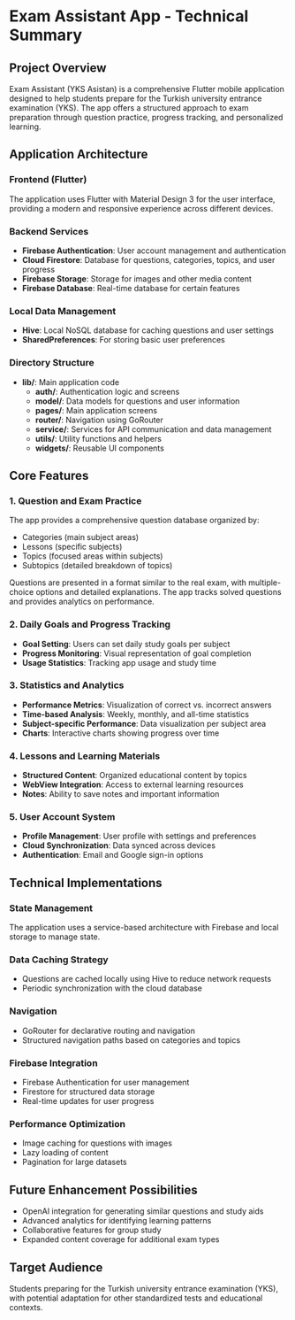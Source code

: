 # Exam Assistant App - Technical Summary

## Project Overview
Exam Assistant (YKS Asistan) is a comprehensive Flutter mobile application designed to help students prepare for the Turkish university entrance examination (YKS). The app offers a structured approach to exam preparation through question practice, progress tracking, and personalized learning.

## Application Architecture

### Frontend (Flutter)
The application uses Flutter with Material Design 3 for the user interface, providing a modern and responsive experience across different devices.

### Backend Services
- **Firebase Authentication**: User account management and authentication
- **Cloud Firestore**: Database for questions, categories, topics, and user progress
- **Firebase Storage**: Storage for images and other media content
- **Firebase Database**: Real-time database for certain features

### Local Data Management
- **Hive**: Local NoSQL database for caching questions and user settings
- **SharedPreferences**: For storing basic user preferences

### Directory Structure
- **lib/**: Main application code
  - **auth/**: Authentication logic and screens
  - **model/**: Data models for questions and user information
  - **pages/**: Main application screens
  - **router/**: Navigation using GoRouter
  - **service/**: Services for API communication and data management
  - **utils/**: Utility functions and helpers
  - **widgets/**: Reusable UI components

## Core Features

### 1. Question and Exam Practice
The app provides a comprehensive question database organized by:
- Categories (main subject areas)
- Lessons (specific subjects)
- Topics (focused areas within subjects)
- Subtopics (detailed breakdown of topics)

Questions are presented in a format similar to the real exam, with multiple-choice options and detailed explanations. The app tracks solved questions and provides analytics on performance.

### 2. Daily Goals and Progress Tracking
- **Goal Setting**: Users can set daily study goals per subject
- **Progress Monitoring**: Visual representation of goal completion
- **Usage Statistics**: Tracking app usage and study time

### 3. Statistics and Analytics
- **Performance Metrics**: Visualization of correct vs. incorrect answers
- **Time-based Analysis**: Weekly, monthly, and all-time statistics
- **Subject-specific Performance**: Data visualization per subject area
- **Charts**: Interactive charts showing progress over time

### 4. Lessons and Learning Materials
- **Structured Content**: Organized educational content by topics
- **WebView Integration**: Access to external learning resources
- **Notes**: Ability to save notes and important information

### 5. User Account System
- **Profile Management**: User profile with settings and preferences
- **Cloud Synchronization**: Data synced across devices
- **Authentication**: Email and Google sign-in options

## Technical Implementations

### State Management
The application uses a service-based architecture with Firebase and local storage to manage state.

### Data Caching Strategy
- Questions are cached locally using Hive to reduce network requests
- Periodic synchronization with the cloud database

### Navigation
- GoRouter for declarative routing and navigation
- Structured navigation paths based on categories and topics

### Firebase Integration
- Firebase Authentication for user management
- Firestore for structured data storage
- Real-time updates for user progress

### Performance Optimization
- Image caching for questions with images
- Lazy loading of content
- Pagination for large datasets

## Future Enhancement Possibilities
- OpenAI integration for generating similar questions and study aids
- Advanced analytics for identifying learning patterns
- Collaborative features for group study
- Expanded content coverage for additional exam types

## Target Audience
Students preparing for the Turkish university entrance examination (YKS), with potential adaptation for other standardized tests and educational contexts. 